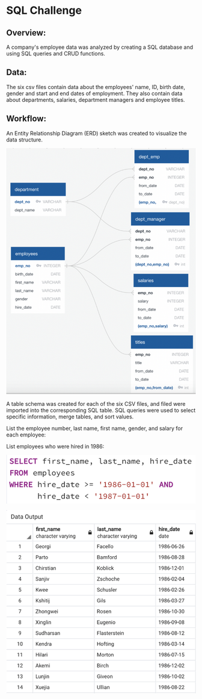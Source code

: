 # SQL Challenge

## Overview:
A company's employee data was analyzed by creating a SQL database and using SQL queries and CRUD functions. 

## Data:
The six csv files contain data about the employees' name, ID, birth date, gender and start and end dates of employment. They also contain data about departments, salaries, department managers and employee titles.



## Workflow:

An Entity Relationship Diagram (ERD) sketch was created to visualize the data structure.

![Image description](EmployeeSQL/ERD.png)

A table schema was created for each of the six CSV files, and filed were imported into the corresponding SQL table. SQL queries were used to select specific information, merge tables, and sort values.

List the employee number, last name, first name, gender, and salary for each employee:

List employees who were hired in 1986:

![Image description](images/query1.png)

![Image description](images/output1.png)

